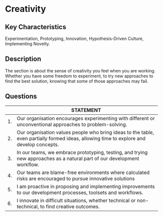 # Creativity

## Key Characteristics
Experimentation, Prototyping, Innovation, Hypothesis-Driven Culture, Implementing Novelty.

## Description
The section is about the sense of creativity you feel when you are working. Whether you have some freedom to experiment, to try new approaches to find the best solution, knowing that some of those approaches may fail.

## Questions
| | STATEMENT  	|
|--- |---	|
| 1. | Our organisation encourages experimenting with different or unconventional approaches to problem-solving.	|
| 2. | Our organisation values people who bring ideas to the table, even partially formed ideas, allowing time to explore and develop concepts. |
| 3. | In our teams, we embrace prototyping, testing, and trying new approaches as a natural part of our development workflow. |
| 4. | Our teams are blame-free environments where calculated risks are encouraged to pursue innovative solutions	
| 5. | I am proactive in proposing and implementing improvements to our development processes, toolsets and workflows. |
| 6. | I innovate in difficult situations, whether technical or non-technical, to find creative outcomes. |
